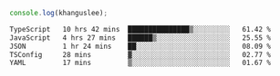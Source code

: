 ```js
console.log(khanguslee);
```

<!--START_SECTION:waka-->

```txt
TypeScript   10 hrs 42 mins  ███████████████▒░░░░░░░░░   61.42 %
JavaScript   4 hrs 27 mins   ██████▒░░░░░░░░░░░░░░░░░░   25.55 %
JSON         1 hr 24 mins    ██░░░░░░░░░░░░░░░░░░░░░░░   08.09 %
TSConfig     28 mins         ▓░░░░░░░░░░░░░░░░░░░░░░░░   02.77 %
YAML         17 mins         ▒░░░░░░░░░░░░░░░░░░░░░░░░   01.67 %
```

<!--END_SECTION:waka-->

<!--
**khanguslee/khanguslee** is a ✨ _special_ ✨ repository because its `README.md` (this file) appears on your GitHub profile.

Here are some ideas to get you started:

- 🔭 I’m currently working on ...
- 🌱 I’m currently learning ...
- 👯 I’m looking to collaborate on ...
- 🤔 I’m looking for help with ...
- 💬 Ask me about ...
- 📫 How to reach me: ...
- 😄 Pronouns: ...
- ⚡ Fun fact: ...
-->
